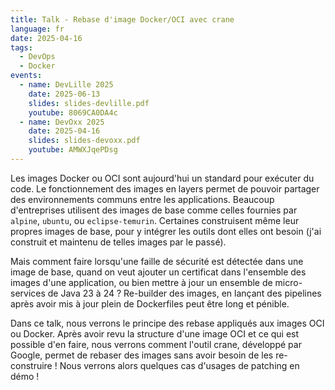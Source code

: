 ```yaml
---
title: Talk - Rebase d'image Docker/OCI avec crane
language: fr
date: 2025-04-16
tags:
  - DevOps
  - Docker
events:
  - name: DevLille 2025
    date: 2025-06-13
    slides: slides-devlille.pdf
    youtube: 8069CA0DA4c
  - name: DevOxx 2025
    date: 2025-04-16
    slides: slides-devoxx.pdf
    youtube: AMWXJqePDsg
---
```

Les images Docker ou OCI sont aujourd'hui un standard pour exécuter du code. Le fonctionnement des images en layers permet de pouvoir partager des environnements communs entre les applications. Beaucoup d'entreprises utilisent des images de base comme celles fournies par `alpine`, `ubuntu`, ou `eclipse-temurin`. Certaines construisent même leur propres images de base, pour y intégrer les outils dont elles ont besoin (j'ai construit et maintenu de telles images par le passé).

Mais comment faire lorsqu'une faille de sécurité est détectée dans une image de base, quand on veut ajouter un certificat dans l'ensemble des images d'une application, ou bien mettre à jour un ensemble de micro-services de Java 23 à 24 ?
Re-builder des images, en lançant des pipelines après avoir mis à jour plein de Dockerfiles peut être long et pénible.

Dans ce talk, nous verrons le principe des rebase appliqués aux images OCI ou Docker.
Après avoir revu la structure d'une image OCI et ce qui est possible d'en faire, nous verrons comment l'outil crane, développé par Google, permet de rebaser des images sans avoir besoin de les re-construire !
Nous verrons alors quelques cas d'usages de patching en démo !